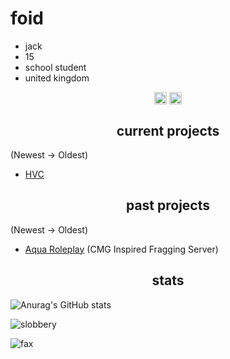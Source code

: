 <h1>foid</h1>

- jack
- 15
- school student
- united kingdom

<p align="center">
  <a href="https://twitch.tv/ffoid/" target="blank"><img align="center" src="https://cdn.jsdelivr.net/npm/simple-icons@3.0.1/icons/twitch.svg" alt="twitch" height="20" width="20" /></a>
<a href="https://www.youtube.com/@foidd/" target="blank"><img align="center" src="https://cdn.jsdelivr.net/npm/simple-icons@3.0.1/icons/youtube.svg" alt="youtube" height="20" width="20" /></a>
</p>

<h2 align="center">current projects</h2>

(Newest -> Oldest)
- [HVC](https://discord.gg/HVC5M)

<h2 align="center">past projects</h2>

(Newest -> Oldest)
- [Aqua Roleplay](https://discord.gg/aquarpuk) (CMG Inspired Fragging Server)

<h2 align="center">stats</h2>

![Anurag's GitHub stats](https://github-readme-stats.vercel.app/api?username=slobbery&count_private=true&show_icons=true&theme=dracula)
<p><img align="center" src="https://github-readme-streak-stats.herokuapp.com/?user=slobbery&" alt="slobbery" /></p>
<img src="https://komarev.com/ghpvc/?username=slobbery&color=lightgray" alt="fax" width="" height="">
